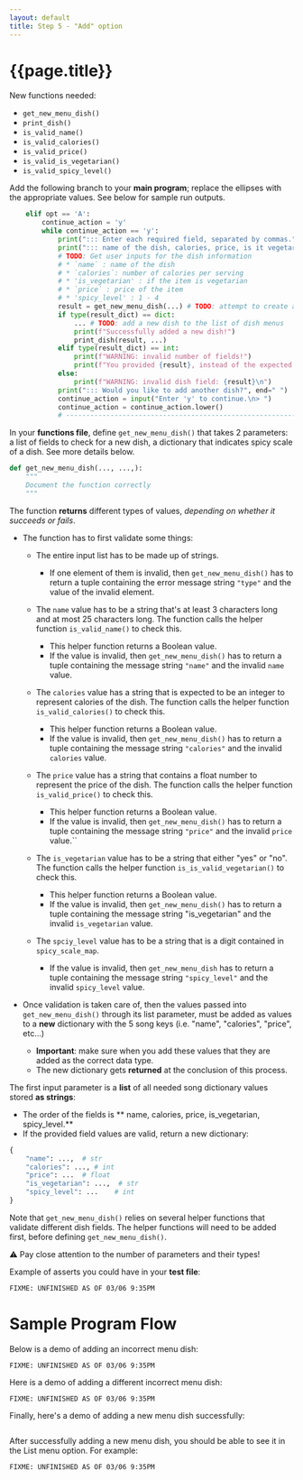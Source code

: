```yaml
---
layout: default
title: Step 5 - "Add" option
---
```


# {{page.title}}

New functions needed:
* `get_new_menu_dish()`
* `print_dish()`
* `is_valid_name()`
* `is_valid_calories()`
* `is_valid_price()`
* `is_valid_is_vegetarian()`
* `is_valid_spicy_level()`

Add the following branch to your **main program**; replace the ellipses with the appropriate values. See below for sample run outputs.
```python
    elif opt == 'A':
        continue_action = 'y'
        while continue_action == 'y':
			print("::: Enter each required field, separated by commas.")
			print("::: name of the dish, calories, price, is it vegetarian ( yes | no ), spicy_level ( 1-4 )")
			# TODO: Get user inputs for the dish information
			# * `name` : name of the dish
			# * `calories`: number of calories per serving
			# * 'is_vegetarian' : if the item is vegetarian
			# * `price` : price of the item
			# * 'spicy_level' : 1 - 4
			result = get_new_menu_dish(...) # TODO: attempt to create a new dish for the menu
			if type(result_dict) == dict:
				... # TODO: add a new dish to the list of dish menus
				print(f"Successfully added a new dish!")
				print_dish(result, ...)
			elif type(result_dict) == int:
				print(f"WARNING: invalid number of fields!")
				print(f"You provided {result}, instead of the expected 5.\n")
			else:
				print(f"WARNING: invalid dish field: {result}\n")
			print("::: Would you like to add another dish?", end=" ")
			continue_action = input("Enter 'y' to continue.\n> ")
			continue_action = continue_action.lower()
			# ----------------------------------------------------------------
```

In your **functions file**, define `get_new_menu_dish()` that takes 2 parameters: a list of fields to check for a new dish, a dictionary that indicates spicy scale of a dish. See more details below.
```python
def get_new_menu_dish(..., ...,): 
    """
    Document the function correctly
    """
```
The function **returns** different types of values, _depending on whether it succeeds or fails_.

* The function has to first validate some things:
   * The entire input list has to be made up of strings. 
      * If one element of them is invalid, then `get_new_menu_dish()` has to return a tuple containing the error message string `"type"` and the value of the invalid element.

   * The `name` value has to be a string that's at least 3 characters long and at most 25 characters long. The function calls the helper function `is_valid_name()` to check this. 
      * This helper function returns a Boolean value. 
      * If the value is invalid, then `get_new_menu_dish()` has to return a tuple containing the message string `"name"` and the invalid `name` value.

   * The `calories` value has a string that is expected to be an integer to represent calories of the dish. The function calls the helper function `is_valid_calories()` to check this. 
      * This helper function returns a Boolean value. 
      * If the value is invalid, then `get_new_menu_dish()` has to return a tuple containing the message string `"calories"` and the invalid `calories` value.

   * The `price` value has a string that contains a float number to represent the price of the dish. The function calls the helper function `is_valid_price()` to check this.
	   * This helper function returns a Boolean value.
	   * If the value is invalid, then `get_new_menu_dish()` has to return a tuple containing the message string `"price"` and the invalid `price` value.``

   * The `is_vegetarian` value has to be a string that either "yes" or "no". The function calls the helper function `is_is_valid_vegetarian()` to check this.
	   * This helper function returns a Boolean value.
	   * If the value is invalid, then `get_new_menu_dish()` has to return a tuple containing the message string "is_vegetarian" and the invalid `is_vegetarian` value. 
 
   * The `spciy_level` value has to be a string that is a digit contained in `spicy_scale_map`. 
      * If the value is invalid, then `get_new_menu_dish` has to return a tuple containing the message string `"spicy_level"` and the invalid `spicy_level` value.

* Once validation is taken care of, then the values passed into `get_new_menu_dish()` through its list parameter, must be added as values to a **new** dictionary with the 5 song keys (i.e. "name", "calories", "price", etc...)
   * **Important**: make sure when you add these values that they are added as the correct data type.
   * The new dictionary gets **returned** at the conclusion of this process.

The first input parameter is a **list** of all needed song dictionary values stored **as strings**: 
   * The order of the fields is ** name, calories, price, is_vegetarian, spicy_level.**
   * If the provided field values are valid, return a new dictionary:

```python
{
    "name": ...,  # str
    "calories": ..., # int
    "price": ...  # float
    "is_vegetarian": ...,  # str
    "spicy_level": ...    # int
}
```

Note that  `get_new_menu_dish()` relies on several helper functions that validate different dish fields. 
The helper functions will need to be added first, before defining `get_new_menu_dish()`.

⚠️ Pay close attention to the number of parameters and their types!

Example of asserts you could have in your **test file**:
```
FIXME: UNFINISHED AS OF 03/06 9:35PM
```


# Sample Program Flow

Below is a demo of adding an incorrect menu dish:
```
FIXME: UNFINISHED AS OF 03/06 9:35PM
```

Here is a demo of adding a different incorrect menu dish:
```
FIXME: UNFINISHED AS OF 03/06 9:35PM
```

Finally, here's a demo of adding a new menu dish successfully:
```
```

After successfully adding a new menu dish, you should be able to see it in the List menu option. For example:
```
FIXME: UNFINISHED AS OF 03/06 9:35PM
```

